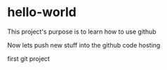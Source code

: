 # hello-world

This project's purpose is to learn how to use github

Now lets push new stuff into the github code hosting

first git project
